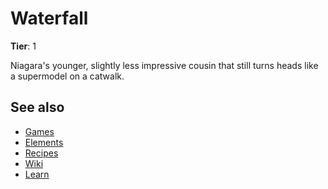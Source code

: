 # Waterfall

**Tier**: 1

Niagara's younger, slightly less impressive cousin that still turns heads like a supermodel on a catwalk.

## See also

* [Games](/wiki/games)
* [Elements](/wiki/elements)
* [Recipes](/wiki/recipes)
* [Wiki](/wiki/index)
* [Learn](/learn/index)